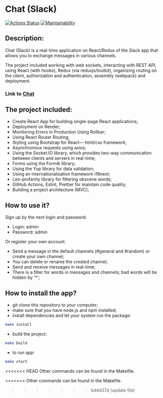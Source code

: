 # Chat (Slack)

[![Actions Status](https://github.com/xyzelena/frontend-project-12/actions/workflows/hexlet-check.yml/badge.svg)](https://github.com/xyzelena/frontend-project-12/actions)
[![Maintainability](https://api.codeclimate.com/v1/badges/282c3d55270bb9f9f823/maintainability)](https://codeclimate.com/github/xyzelena/frontend-project-12/maintainability)


## Description: 

Chat (Slack) is a real-time application on React/Redux of the Slack app that allows you to exchange messages in various channels. 

The project included working with web sockets, interacting with REST API, using React (with hooks), Redux (via reduxjs/toolkit), organizing routing on the client, authorization and authentication, assembly (webpack) and deployment.

### Link to [Chat](https://chat-iv1v.onrender.com)

## The project included:

* Create React App for building single-page React applications;
* Deployment on Render;
* Monitoring Errors in Production Using Rollbar;
* Using React Router Routing; 
* Styling using Bootstrap for React— html/css framework;
* Asynchronous requests using axios;
* Using the Socket.IO library, which provides two-way communication between clients and servers in real-time; 
* Forms using the Formik library;
* Using the Yup library for data validation;
* Using an internationalisation framework i18next;
* Leo-profanity library for filtering obscene words; 
* GitHub Actions, Eslint, Prettier for maintain code quality;
* Building a project architecture (MVC);

## How to use it?

Sign up by the next login and password:

* Login: admin
* Password: admin

Or register your own account.

* Send a message in the default channels (#general and #random) or create your own channel;
* You can delete or rename the created channel;
* Send and receive messages in real-time;
* There is a filter for words in messages and channels; bad words will be hidden by '*';

## How to install the app?

- git clone this repository to your computer;
- make sure that you have node.js and npm installed;
- install dependencies and let your system run the package:
```bash
make install
```
- build the project:
```bash
make build
```
- to run app:
```bash
make start
```

<<<<<<< HEAD
Other commands can be found in the Makefile.

  
=======
Other commands can be found in the Makefile.
>>>>>>> bd4d37d (update file)
